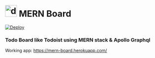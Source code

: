 # <img src="https://mern-board.herokuapp.com//mern-board.png" alt="drawing" height="38" style="margin-bottom:-12px;"/> MERN Board

[![Deploy](https://www.herokucdn.com/deploy/button.svg)](https://heroku.com/deploy?template=https://github.com/bugraaydin1/mern-board)

### Todo Board like Todoist using MERN stack & Apollo Graphql

Working app: https://mern-board.herokuapp.com/
